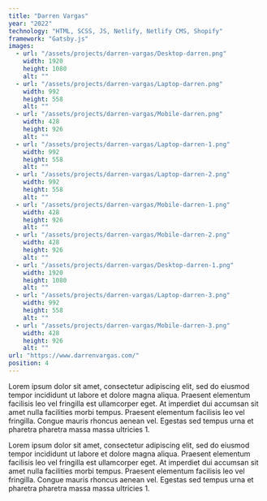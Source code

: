 ```yaml
---
title: "Darren Vargas"
year: "2022"
technology: "HTML, SCSS, JS, Netlify, Netlify CMS, Shopify"
framework: "Gatsby.js"
images:
  - url: "/assets/projects/darren-vargas/Desktop-darren.png"
    width: 1920
    height: 1080
    alt: ""
  - url: "/assets/projects/darren-vargas/Laptop-darren.png"
    width: 992
    height: 558
    alt: ""
  - url: "/assets/projects/darren-vargas/Mobile-darren.png"
    width: 428
    height: 926
    alt: ""
  - url: "/assets/projects/darren-vargas/Laptop-darren-1.png"
    width: 992
    height: 558
    alt: ""
  - url: "/assets/projects/darren-vargas/Laptop-darren-2.png"
    width: 992
    height: 558
    alt: ""
  - url: "/assets/projects/darren-vargas/Mobile-darren-1.png"
    width: 428
    height: 926
    alt: ""
  - url: "/assets/projects/darren-vargas/Mobile-darren-2.png"
    width: 428
    height: 926
    alt: ""
  - url: "/assets/projects/darren-vargas/Desktop-darren-1.png"
    width: 1920
    height: 1080
    alt: ""
  - url: "/assets/projects/darren-vargas/Laptop-darren-3.png"
    width: 992
    height: 558
    alt: ""
  - url: "/assets/projects/darren-vargas/Mobile-darren-3.png"
    width: 428
    height: 926
    alt: ""
url: "https://www.darrenvargas.com/"
position: 4
---
```


Lorem ipsum dolor sit amet, consectetur adipiscing elit, sed do eiusmod tempor incididunt ut labore et dolore magna aliqua. Praesent elementum facilisis leo vel fringilla est ullamcorper eget. At imperdiet dui accumsan sit amet nulla facilities morbi tempus. Praesent elementum facilisis leo vel fringilla. Congue mauris rhoncus aenean vel. Egestas sed tempus urna et pharetra pharetra massa massa ultricies 1.

Lorem ipsum dolor sit amet, consectetur adipiscing elit, sed do eiusmod tempor incididunt ut labore et dolore magna aliqua. Praesent elementum facilisis leo vel fringilla est ullamcorper eget. At imperdiet dui accumsan sit amet nulla facilities morbi tempus. Praesent elementum facilisis leo vel fringilla. Congue mauris rhoncus aenean vel. Egestas sed tempus urna et pharetra pharetra massa massa ultricies 1.
